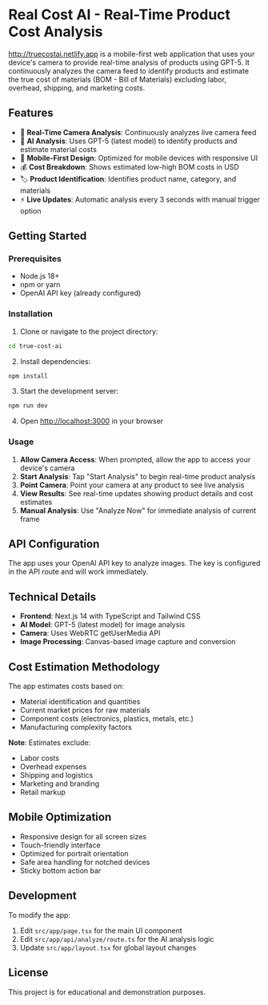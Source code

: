# Real Cost AI - Real-Time Product Cost Analysis

http://truecostai.netlify.app is a mobile-first web application that uses your device's camera to provide real-time analysis of products using GPT-5. It continuously analyzes the camera feed to identify products and estimate the true cost of materials (BOM - Bill of Materials) excluding labor, overhead, shipping, and marketing costs.

## Features

- 📸 **Real-Time Camera Analysis**: Continuously analyzes live camera feed
- 🤖 **AI Analysis**: Uses GPT-5 (latest model) to identify products and estimate material costs
- 📱 **Mobile-First Design**: Optimized for mobile devices with responsive UI
- 💰 **Cost Breakdown**: Shows estimated low-high BOM costs in USD
- 🏷️ **Product Identification**: Identifies product name, category, and materials
- ⚡ **Live Updates**: Automatic analysis every 3 seconds with manual trigger option

## Getting Started

### Prerequisites

- Node.js 18+ 
- npm or yarn
- OpenAI API key (already configured)

### Installation

1. Clone or navigate to the project directory:
```bash
cd true-cost-ai
```

2. Install dependencies:
```bash
npm install
```

3. Start the development server:
```bash
npm run dev
```

4. Open [http://localhost:3000](http://localhost:3000) in your browser

### Usage

1. **Allow Camera Access**: When prompted, allow the app to access your device's camera
2. **Start Analysis**: Tap "Start Analysis" to begin real-time product analysis
3. **Point Camera**: Point your camera at any product to see live analysis
4. **View Results**: See real-time updates showing product details and cost estimates
5. **Manual Analysis**: Use "Analyze Now" for immediate analysis of current frame

## API Configuration

The app uses your OpenAI API key to analyze images. The key is configured in the API route and will work immediately.

## Technical Details

- **Frontend**: Next.js 14 with TypeScript and Tailwind CSS
- **AI Model**: GPT-5 (latest model) for image analysis
- **Camera**: Uses WebRTC getUserMedia API
- **Image Processing**: Canvas-based image capture and conversion

## Cost Estimation Methodology

The app estimates costs based on:
- Material identification and quantities
- Current market prices for raw materials
- Component costs (electronics, plastics, metals, etc.)
- Manufacturing complexity factors

**Note**: Estimates exclude:
- Labor costs
- Overhead expenses
- Shipping and logistics
- Marketing and branding
- Retail markup

## Mobile Optimization

- Responsive design for all screen sizes
- Touch-friendly interface
- Optimized for portrait orientation
- Safe area handling for notched devices
- Sticky bottom action bar

## Development

To modify the app:

1. Edit `src/app/page.tsx` for the main UI component
2. Edit `src/app/api/analyze/route.ts` for the AI analysis logic
3. Update `src/app/layout.tsx` for global layout changes

## License

This project is for educational and demonstration purposes.
